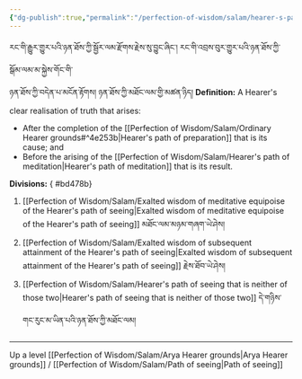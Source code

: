 ```yaml
---
{"dg-publish":true,"permalink":"/perfection-of-wisdom/salam/hearer-s-path-of-seeing/"}
---
```


རང་གི་རྒྱུར་གྱུར་པའི་ཉན་ཐོས་ཀྱི་སྦྱོར་ལམ་རྫོགས་རྗེས་སུ་བྱུང་ཞིང་། རང་གི་འབྲས་བུར་གྱུར་པའི་ཉན་ཐོས་ཀྱི་སྒོམ་ལམ་མ་སྐྱེས་གོང་གི་<br>ཉན་ཐོས་ཀྱི་བདེན་པ་མངོན་རྟོགས། ཉན་ཐོས་ཀྱི་མཐོང་ལམ་གྱི་མཚན་ཉིད།
**Definition:** A Hearer's clear realisation of truth that arises:
- After the completion of the [[Perfection of Wisdom/Salam/Ordinary Hearer grounds#^4e253b\|Hearer's path of preparation]] that is its cause; and
- Before the arising of the [[Perfection of Wisdom/Salam/Hearer's path of meditation\|Hearer's path of meditation]] that is its result.

**Divisions:**
{ #bd478b}

1. [[Perfection of Wisdom/Salam/Exalted wisdom of meditative equipoise of the Hearer's path of seeing\|Exalted wisdom of meditative equipoise of the Hearer's path of seeing]] མཐོང་ལམ་མཉམ་གཞག་ཡེ་ཤེས།
2. [[Perfection of Wisdom/Salam/Exalted wisdom of subsequent attainment of the Hearer's path of seeing\|Exalted wisdom of subsequent attainment of the Hearer's path of seeing]] རྗེས་ཐོབ་ཡེ་ཤེས།
3. [[Perfection of Wisdom/Salam/Hearer's path of seeing that is neither of those two\|Hearer's path of seeing that is neither of those two]] དེ་གཉིས་གང་རུང་མ་ཡིན་པའི་ཉན་ཐོས་ཀྱི་མཐོང་ལམ།

---
Up a level [[Perfection of Wisdom/Salam/Arya Hearer grounds\|Arya Hearer grounds]] / [[Perfection of Wisdom/Salam/Path of seeing\|Path of seeing]]